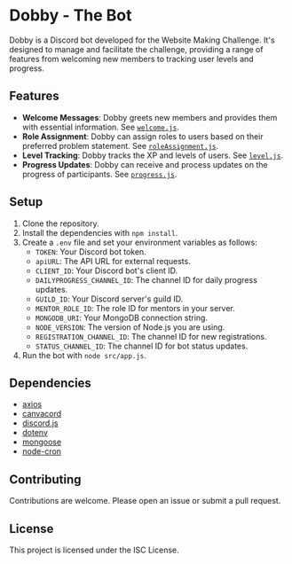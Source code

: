 # Dobby - The Bot

Dobby is a Discord bot developed for the Website Making Challenge. It's designed to manage and facilitate the challenge, providing a range of features from welcoming new members to tracking user levels and progress.

## Features

- **Welcome Messages**: Dobby greets new members and provides them with essential information. See [`welcome.js`](src/commands/misc/welcome.js).
- **Role Assignment**: Dobby can assign roles to users based on their preferred problem statement. See [`roleAssignment.js`](src/commands/misc/roleAssignment.js).
- **Level Tracking**: Dobby tracks the XP and levels of users. See [`level.js`](src/commands/economy/level.js).
- **Progress Updates**: Dobby can receive and process updates on the progress of participants. See [`progress.js`](src/commands/economy/progress.js).

## Setup

1. Clone the repository.
2. Install the dependencies with `npm install`.
3. Create a `.env` file and set your environment variables as follows:
   - `TOKEN`: Your Discord bot token.
   - `apiURL`: The API URL for external requests.
   - `CLIENT_ID`: Your Discord bot's client ID.
   - `DAILYPROGRESS_CHANNEL_ID`: The channel ID for daily progress updates.
   - `GUILD_ID`: Your Discord server's guild ID.
   - `MENTOR_ROLE_ID`: The role ID for mentors in your server.
   - `MONGODB_URI`: Your MongoDB connection string.
   - `NODE_VERSION`: The version of Node.js you are using.
   - `REGISTRATION_CHANNEL_ID`: The channel ID for new registrations.
   - `STATUS_CHANNEL_ID`: The channel ID for bot status updates.
4. Run the bot with `node src/app.js`.

## Dependencies

- [axios](https://www.npmjs.com/package/axios)
- [canvacord](https://www.npmjs.com/package/canvacord)
- [discord.js](https://www.npmjs.com/package/discord.js)
- [dotenv](https://www.npmjs.com/package/dotenv)
- [mongoose](https://www.npmjs.com/package/mongoose)
- [node-cron](https://www.npmjs.com/package/node-cron)

## Contributing

Contributions are welcome. Please open an issue or submit a pull request.

## License

This project is licensed under the ISC License.
